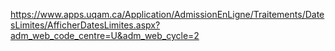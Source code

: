 https://www.apps.uqam.ca/Application/AdmissionEnLigne/Traitements/DatesLimites/AfficherDatesLimites.aspx?adm_web_code_centre=U&adm_web_cycle=2